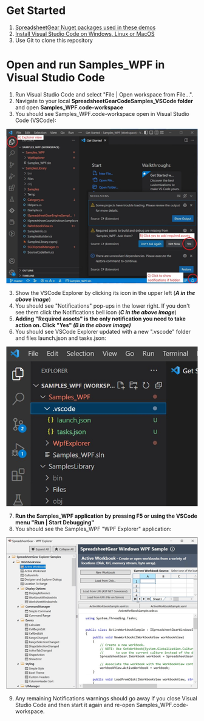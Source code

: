 # Get Started #
  1. [SpreadsheetGear Nuget packages used in these demos](https://github.com/tracktownsoftware/SpreadsheetGearCodeSamples_VSCode#get-started)
  2. [Install Visual Studio Code on Windows, Linux or MacOS](https://github.com/tracktownsoftware/SpreadsheetGearCodeSamples_VSCode#visual-studio-code-installation)
  3. Use Git to clone this repository

# Open and run Samples_WPF in Visual Studio Code #
1. Run Visual Studio Code and select "File | Open workspace from File...".
2. Navigate to your local **SpreadsheetGearCodeSamples_VSCode folder** and open **Samples_WPF.code-workspace**
3. You should see Samples_WPF.code-workspace open in Visual Studio Code (VSCode):

![Image](images/WPFCodeSamplesFirstOpen_v3.jpg)

3. Show the VSCode Explorer by clicking its icon in the upper left (***A in the above image***)
4. You should see "Notifications" pop-ups in the lower right. If you don't see them click the Notifications bell icon (***C in the above image***)
5. **Adding "Required assets" is the only notification you need to take action on. Click "Yes" *(B in the above image)***
6. You should see VSCode Explorer updated with a new ".vscode" folder and files launch.json and tasks.json:
 
![Image](images/WPFCodeExplorerUpdated.jpg)

7. **Run the Samples_WPF application by pressing F5 or using the VSCode menu "Run | Start Debugging"**
8. You should see the Samples_WPF "WPF Explorer" application:

![Image](images/WPFCodeSamplesExplorer_v2.jpg)

9. Any remaining Notifications warnings should go away if you close Visual Studio Code and then start it again and re-open Samples_WPF.code-workspace.
